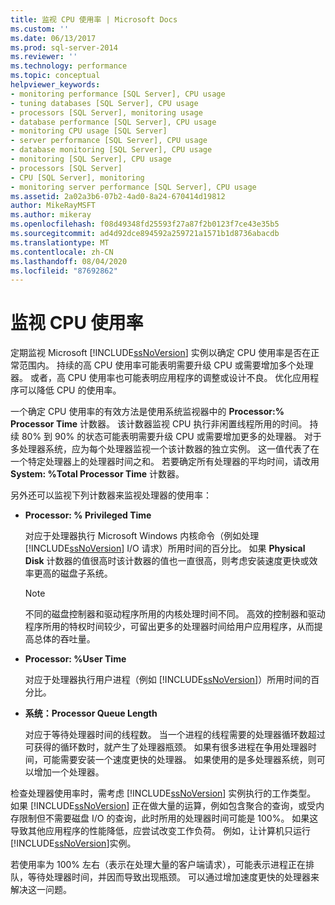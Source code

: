 ```yaml
---
title: 监视 CPU 使用率 | Microsoft Docs
ms.custom: ''
ms.date: 06/13/2017
ms.prod: sql-server-2014
ms.reviewer: ''
ms.technology: performance
ms.topic: conceptual
helpviewer_keywords:
- monitoring performance [SQL Server], CPU usage
- tuning databases [SQL Server], CPU usage
- processors [SQL Server], monitoring usage
- database performance [SQL Server], CPU usage
- monitoring CPU usage [SQL Server]
- server performance [SQL Server], CPU usage
- database monitoring [SQL Server], CPU usage
- monitoring [SQL Server], CPU usage
- processors [SQL Server]
- CPU [SQL Server], monitoring
- monitoring server performance [SQL Server], CPU usage
ms.assetid: 2a02a3b6-07b2-4ad0-8a24-670414d19812
author: MikeRayMSFT
ms.author: mikeray
ms.openlocfilehash: f08d49348fd25593f27a87f2b0123f7ce43e35b5
ms.sourcegitcommit: ad4d92dce894592a259721a1571b1d8736abacdb
ms.translationtype: MT
ms.contentlocale: zh-CN
ms.lasthandoff: 08/04/2020
ms.locfileid: "87692862"
---
```

# <a name="monitor-cpu-usage"></a>监视 CPU 使用率
  定期监视 Microsoft [!INCLUDE[ssNoVersion](../../includes/ssnoversion-md.md)] 实例以确定 CPU 使用率是否在正常范围内。 持续的高 CPU 使用率可能表明需要升级 CPU 或需要增加多个处理器。 或者，高 CPU 使用率也可能表明应用程序的调整或设计不良。 优化应用程序可以降低 CPU 的使用率。  
  
 一个确定 CPU 使用率的有效方法是使用系统监视器中的 **Processor:% Processor Time** 计数器。 该计数器监视 CPU 执行非闲置线程所用的时间。 持续 80% 到 90% 的状态可能表明需要升级 CPU 或需要增加更多的处理器。 对于多处理器系统，应为每个处理器监视一个该计数器的独立实例。 这一值代表了在一个特定处理器上的处理器时间之和。 若要确定所有处理器的平均时间，请改用 **System: %Total Processor Time** 计数器。  
  
 另外还可以监视下列计数器来监视处理器的使用率：  
  
-   **Processor: % Privileged Time**  
  
     对应于处理器执行 Microsoft Windows 内核命令（例如处理 [!INCLUDE[ssNoVersion](../../includes/ssnoversion-md.md)] I/O 请求）所用时间的百分比。 如果 **Physical Disk** 计数器的值很高时该计数器的值也一直很高，则考虑安装速度更快或效率更高的磁盘子系统。  
  
    > [!NOTE]  
    >  不同的磁盘控制器和驱动程序所用的内核处理时间不同。 高效的控制器和驱动程序所用的特权时间较少，可留出更多的处理器时间给用户应用程序，从而提高总体的吞吐量。  
  
-   **Processor: %User Time**  
  
     对应于处理器执行用户进程（例如 [!INCLUDE[ssNoVersion](../../includes/ssnoversion-md.md)]）所用时间的百分比。  
  
-   **系统：Processor Queue Length**  
  
     对应于等待处理器时间的线程数。 当一个进程的线程需要的处理器循环数超过可获得的循环数时，就产生了处理器瓶颈。 如果有很多进程在争用处理器时间，可能需要安装一个速度更快的处理器。 如果使用的是多处理器系统，则可以增加一个处理器。  
  
 检查处理器使用率时，需考虑 [!INCLUDE[ssNoVersion](../../includes/ssnoversion-md.md)] 实例执行的工作类型。 如果 [!INCLUDE[ssNoVersion](../../includes/ssnoversion-md.md)] 正在做大量的运算，例如包含聚合的查询，或受内存限制但不需要磁盘 I/O 的查询，此时所用的处理器时间可能是 100%。 如果这导致其他应用程序的性能降低，应尝试改变工作负荷。 例如，让计算机只运行 [!INCLUDE[ssNoVersion](../../includes/ssnoversion-md.md)]实例。  
  
 若使用率为 100% 左右（表示在处理大量的客户端请求），可能表示进程正在排队，等待处理器时间，并因而导致出现瓶颈。 可以通过增加速度更快的处理器来解决这一问题。  
  
  
